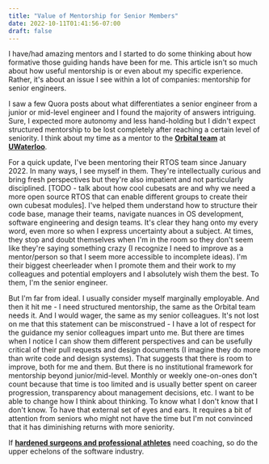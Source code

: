 ```yaml
---
title: "Value of Mentorship for Senior Members"
date: 2022-10-11T01:41:56-07:00
draft: false
---
```


I have/had amazing mentors and I started to do some thinking about how formative those guiding hands have been for me. This article isn't so much about how useful mentorship is or even about my specific experience. Rather, it's about an issue I see within a lot of companies: mentorship for senior engineers. 

I saw a few Quora posts about what differentiates a senior engineer from a junior or mid-level engineer and I found the majority of answers intriguing. Sure, I expected more autonomy and less hand-holding but I didn't expect structured mentorship to be lost completely after reaching a certain level of seniority. I think about my time as a mentor to the **[Orbital team](https://www.uworbital.com/)** at **[UWaterloo](https://uwaterloo.ca/)**. 

For a quick update, I've been mentoring their RTOS team since January 2022. In many ways, I see myself in them. They're intellectually curious and bring fresh perspectives but they're also impatient and not particularly disciplined. [TODO - talk about how cool cubesats are and why we need a more open source RTOS that can enable different groups to create their own cubesat modules]. I've helped them understand how to structure their code base, manage their teams, navigate nuances in OS development, software engineering and design teams. It's clear they hang onto my every word, even more so when I express uncertainty about a subject. At times, they stop and doubt themselves when I'm in the room so they don't seem like they're saying something crazy (I recognize I need to improve as a mentor/person so that I seem more accessible to incomplete ideas). I'm their biggest cheerleader when I promote them and their work to my colleagues and potential employers and I absolutely wish them the best. To them, I'm the senior engineer.

But I'm far from ideal. I usually consider myself marginally employable. And then it hit me - I need structured mentorship, the same as the Orbital team needs it. And I would wager, the same as my senior colleagues. It's not lost on me that this statement can be misconstrued - I have a lot of respect for the guidance my senior colleagues impart unto me. But there are times when I notice I can show them different perspectives and can be usefully critical of their pull requests and design documents (I imagine they do more than write code and design systems). That suggests that there is room to improve, both for me and them. But there is no institutional framework for mentorship beyond junior/mid-level. Monthly or weekly one-on-ones don't count because that time is too limited and is usually better spent on career progression, transparency about management decisions, etc. I want to be able to change how I think about thinking. To know what I don't know that I don't know. To have that external set of eyes and ears. It requires a bit of attention from seniors who might not have the time but I'm not convinced that it has diminishing returns with more seniority. 

If **[hardened surgeons and professional athletes](https://www.ted.com/talks/atul_gawande_want_to_get_great_at_something_get_a_coach?language=en)** need coaching, so do the upper echelons of the software industry.    


